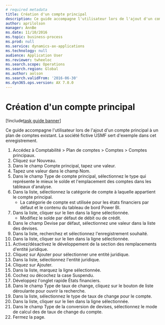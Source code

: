 ```yaml
--- 
# required metadata 
title: Création d'un compte principal
description: Ce guide accompagne l'utilisateur lors de l'ajout d'un compte principal à un plan de comptes existant.
author: aprilolson
manager: AnnBe
ms.date: 11/10/2016
ms.topic: business-process
ms.prod: null
ms.service: dynamics-ax-applications
ms.technology: null
audience: Application User
ms.reviewer: twheeloc
ms.search.scope: Operations
ms.search.region: Global
ms.author: aolson
ms.search.validFrom: '2016-06-30'
ms.dyn365.ops.version: AX 7.0.0
---
```

# <a name="create-a-main-account"></a>Création d'un compte principal

[!include[task guide banner](../../includes/task-guide-banner.md)]

Ce guide accompagne l'utilisateur lors de l'ajout d'un compte principal à un plan de comptes existant. La société fictive USMF sert d'exemple dans cet enregistrement.  

1. Accédez à Comptabilité > Plan de comptes > Comptes > Comptes principaux.
2. Cliquez sur Nouveau.
3. Dans le champ Compte principal, tapez une valeur.
4. Tapez une valeur dans le champ Nom.
5. Dans le champ Type de compte principal, sélectionnez le type qui représente le mieux le solde et l'emplacement des comptes dans les tableaux d'analyse.
6. Dans la liste, sélectionnez la catégorie de compte à laquelle appartient le compte principal.
    * La catégorie de compte est utilisée pour les états financiers par défaut et le contenu du tableau de bord Power BI.  
7. Dans la liste, cliquer sur le lien dans la ligne sélectionnée.
    * Modifiez le solde par défaut de débit ou de crédit.  
8. Dans le champ Devise par défaut, sélectionnez une valeur dans la liste des devises.
9. Dans la liste, recherchez et sélectionnez l'enregistrement souhaité.
10. Dans la liste, cliquer sur le lien dans la ligne sélectionnée.
11. Activez/désactivez le développement de la section des remplacements d'entité juridique.
12. Cliquez sur Ajouter pour sélectionner une entité juridique.
13. Dans la liste, sélectionnez l'entité juridique.
14. Cliquez sur Ajouter.
15. Dans la liste, marquez la ligne sélectionnée.
16. Cochez ou décochez la case Suspendu.
17. Développez l'onglet rapide États financiers.
18. Dans le champ Type de taux de change, cliquez sur le bouton de liste déroulante pour ouvrir la recherche.
19. Dans la liste, sélectionnez le type de taux de change pour le compte.
20. Dans la liste, cliquer sur le lien dans la ligne sélectionnée.
21. Dans le champ Type de la conversion de devises, sélectionnez le mode de calcul des de taux de change du compte.
22. Fermez la page.

